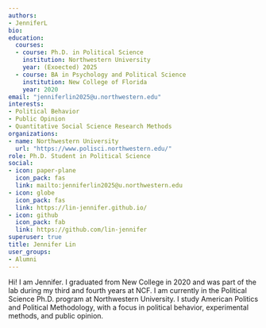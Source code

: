 ```yaml
---
authors:
- JenniferL
bio: 
education:
  courses:
  - course: Ph.D. in Political Science
    institution: Northwestern University
    year: (Exoected) 2025
  - course: BA in Psychology and Political Science
    institution: New College of Florida
    year: 2020
email: "jenniferlin2025@u.northwestern.edu"
interests:
- Political Behavior
- Public Opinion
- Quantitative Social Science Research Methods
organizations:
- name: Northwestern University
  url: "https://www.polisci.northwestern.edu/"
role: Ph.D. Student in Political Science
social:
- icon: paper-plane
  icon_pack: fas
  link: mailto:jenniferlin2025@u.northwestern.edu
- icon: globe
  icon_pack: fas
  link: https://lin-jennifer.github.io/
- icon: github
  icon_pack: fab
  link: https://github.com/lin-jennifer
superuser: true
title: Jennifer Lin
user_groups:
- Alumni
---
```


Hi! I am Jennifer. I graduated from New College in 2020 and was part of the lab during my third and fourth years at NCF. I am currently in the Political Science Ph.D. program at Northwestern University. I study American Politics and Political Methodology, with a focus in political behavior, experimental methods, and public opinion.


